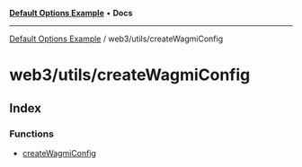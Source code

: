 [**Default Options Example**](../../../README.md) • **Docs**

***

[Default Options Example](../../../modules.md) / web3/utils/createWagmiConfig

# web3/utils/createWagmiConfig

## Index

### Functions

- [createWagmiConfig](functions/createWagmiConfig.md)
